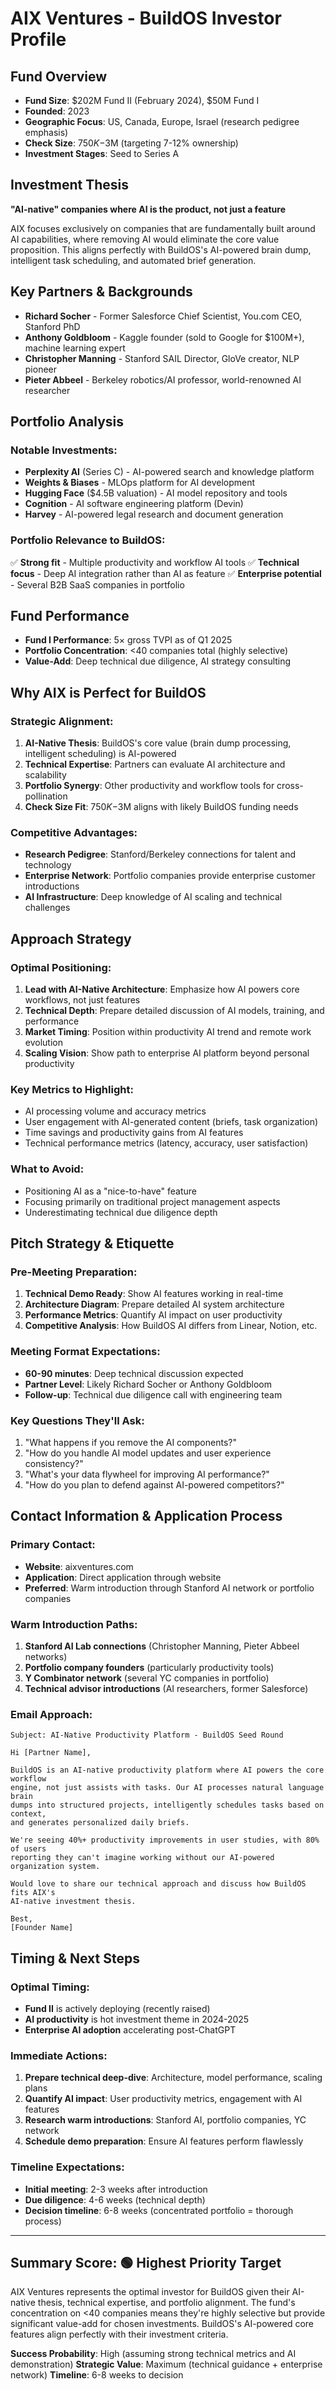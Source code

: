 # AIX Ventures - BuildOS Investor Profile

## Fund Overview

- **Fund Size**: $202M Fund II (February 2024), $50M Fund I
- **Founded**: 2023
- **Geographic Focus**: US, Canada, Europe, Israel (research pedigree emphasis)
- **Check Size**: $750K-$3M (targeting 7-12% ownership)
- **Investment Stages**: Seed to Series A

## Investment Thesis

**"AI-native" companies where AI is the product, not just a feature**

AIX focuses exclusively on companies that are fundamentally built around AI capabilities, where removing AI would eliminate the core value proposition. This aligns perfectly with BuildOS's AI-powered brain dump, intelligent task scheduling, and automated brief generation.

## Key Partners & Backgrounds

- **Richard Socher** - Former Salesforce Chief Scientist, You.com CEO, Stanford PhD
- **Anthony Goldbloom** - Kaggle founder (sold to Google for $100M+), machine learning expert
- **Christopher Manning** - Stanford SAIL Director, GloVe creator, NLP pioneer
- **Pieter Abbeel** - Berkeley robotics/AI professor, world-renowned AI researcher

## Portfolio Analysis

### Notable Investments:

- **Perplexity AI** (Series C) - AI-powered search and knowledge platform
- **Weights & Biases** - MLOps platform for AI development
- **Hugging Face** ($4.5B valuation) - AI model repository and tools
- **Cognition** - AI software engineering platform (Devin)
- **Harvey** - AI-powered legal research and document generation

### Portfolio Relevance to BuildOS:

✅ **Strong fit** - Multiple productivity and workflow AI tools
✅ **Technical focus** - Deep AI integration rather than AI as feature
✅ **Enterprise potential** - Several B2B SaaS companies in portfolio

## Fund Performance

- **Fund I Performance**: 5× gross TVPI as of Q1 2025
- **Portfolio Concentration**: <40 companies total (highly selective)
- **Value-Add**: Deep technical due diligence, AI strategy consulting

## Why AIX is Perfect for BuildOS

### Strategic Alignment:

1. **AI-Native Thesis**: BuildOS's core value (brain dump processing, intelligent scheduling) is AI-powered
2. **Technical Expertise**: Partners can evaluate AI architecture and scalability
3. **Portfolio Synergy**: Other productivity and workflow tools for cross-pollination
4. **Check Size Fit**: $750K-$3M aligns with likely BuildOS funding needs

### Competitive Advantages:

- **Research Pedigree**: Stanford/Berkeley connections for talent and technology
- **Enterprise Network**: Portfolio companies provide enterprise customer introductions
- **AI Infrastructure**: Deep knowledge of AI scaling and technical challenges

## Approach Strategy

### Optimal Positioning:

1. **Lead with AI-Native Architecture**: Emphasize how AI powers core workflows, not just features
2. **Technical Depth**: Prepare detailed discussion of AI models, training, and performance
3. **Market Timing**: Position within productivity AI trend and remote work evolution
4. **Scaling Vision**: Show path to enterprise AI platform beyond personal productivity

### Key Metrics to Highlight:

- AI processing volume and accuracy metrics
- User engagement with AI-generated content (briefs, task organization)
- Time savings and productivity gains from AI features
- Technical performance metrics (latency, accuracy, user satisfaction)

### What to Avoid:

- Positioning AI as a "nice-to-have" feature
- Focusing primarily on traditional project management aspects
- Underestimating technical due diligence depth

## Pitch Strategy & Etiquette

### Pre-Meeting Preparation:

1. **Technical Demo Ready**: Show AI features working in real-time
2. **Architecture Diagram**: Prepare detailed AI system architecture
3. **Performance Metrics**: Quantify AI impact on user productivity
4. **Competitive Analysis**: How BuildOS AI differs from Linear, Notion, etc.

### Meeting Format Expectations:

- **60-90 minutes**: Deep technical discussion expected
- **Partner Level**: Likely Richard Socher or Anthony Goldbloom
- **Follow-up**: Technical due diligence call with engineering team

### Key Questions They'll Ask:

1. "What happens if you remove the AI components?"
2. "How do you handle AI model updates and user experience consistency?"
3. "What's your data flywheel for improving AI performance?"
4. "How do you plan to defend against AI-powered competitors?"

## Contact Information & Application Process

### Primary Contact:

- **Website**: aixventures.com
- **Application**: Direct application through website
- **Preferred**: Warm introduction through Stanford AI network or portfolio companies

### Warm Introduction Paths:

1. **Stanford AI Lab connections** (Christopher Manning, Pieter Abbeel networks)
2. **Portfolio company founders** (particularly productivity tools)
3. **Y Combinator network** (several YC companies in portfolio)
4. **Technical advisor introductions** (AI researchers, former Salesforce)

### Email Approach:

```
Subject: AI-Native Productivity Platform - BuildOS Seed Round

Hi [Partner Name],

BuildOS is an AI-native productivity platform where AI powers the core workflow
engine, not just assists with tasks. Our AI processes natural language brain
dumps into structured projects, intelligently schedules tasks based on context,
and generates personalized daily briefs.

We're seeing 40%+ productivity improvements in user studies, with 80% of users
reporting they can't imagine working without our AI-powered organization system.

Would love to share our technical approach and discuss how BuildOS fits AIX's
AI-native investment thesis.

Best,
[Founder Name]
```

## Timing & Next Steps

### Optimal Timing:

- **Fund II** is actively deploying (recently raised)
- **AI productivity** is hot investment theme in 2024-2025
- **Enterprise AI adoption** accelerating post-ChatGPT

### Immediate Actions:

1. **Prepare technical deep-dive**: Architecture, model performance, scaling plans
2. **Quantify AI impact**: User productivity metrics, engagement with AI features
3. **Research warm introductions**: Stanford AI, portfolio companies, YC network
4. **Schedule demo preparation**: Ensure AI features perform flawlessly

### Timeline Expectations:

- **Initial meeting**: 2-3 weeks after introduction
- **Due diligence**: 4-6 weeks (technical depth)
- **Decision timeline**: 6-8 weeks (concentrated portfolio = thorough process)

---

## Summary Score: 🟢 **Highest Priority Target**

AIX Ventures represents the optimal investor for BuildOS given their AI-native thesis, technical expertise, and portfolio alignment. The fund's concentration on <40 companies means they're highly selective but provide significant value-add for chosen investments. BuildOS's AI-powered core features align perfectly with their investment criteria.

**Success Probability**: High (assuming strong technical metrics and AI demonstration)
**Strategic Value**: Maximum (technical guidance + enterprise network)
**Timeline**: 6-8 weeks to decision
